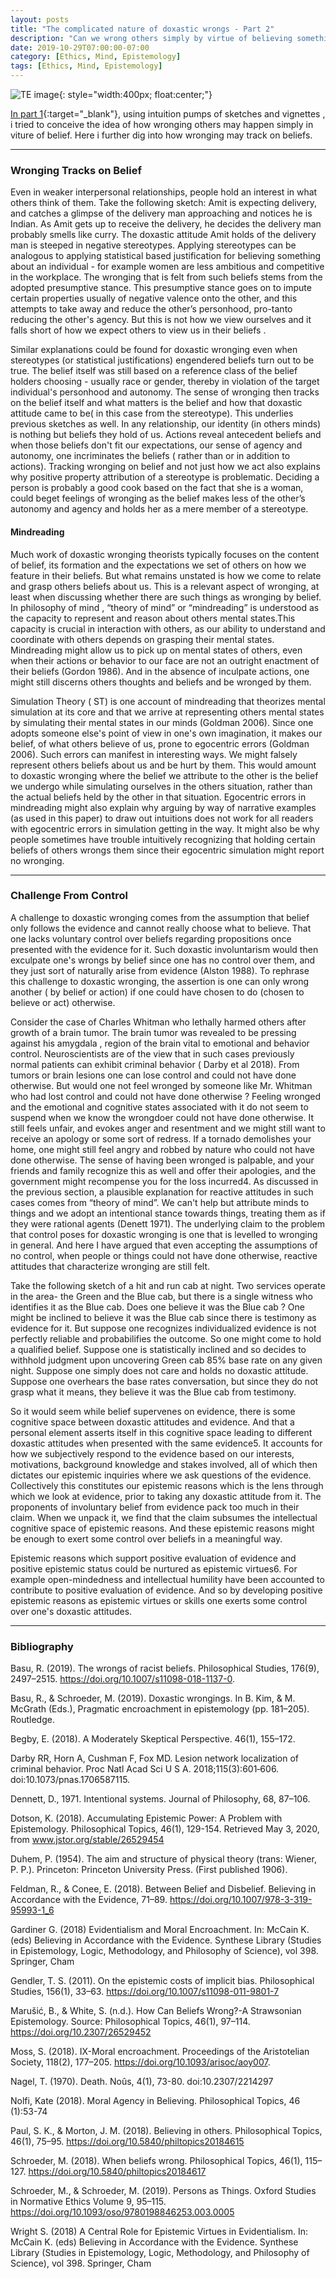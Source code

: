 ```yaml
---
layout: posts
title: "The complicated nature of doxastic wrongs - Part 2"
description: "Can we wrong others simply by virtue of believing something about them?. Here I try to argue that we do."
date: 2019-10-29T07:00:00-07:00
category: [Ethics, Mind, Epistemology]
tags: [Ethics, Mind, Epistemology]
---
```

![TE image](/images/dw.jfif){: style="width:400px; float:center;"}

[In part 1](https://perrin-ay.github.io/ethics/mind/epistemology/2019/10/19/The-complicated-nature-of-doxastic-wrongs.html){:target="_blank"}, using intuition pumps of sketches and vignettes , i tried to conceive the idea of how wronging others may happen simply in viture of belief. Here i further dig into how wronging may track on beliefs.

---

### Wronging Tracks on Belief

Even in weaker interpersonal relationships, people hold an interest in what others think of them. Take the following sketch: Amit is expecting delivery, and catches a glimpse of the delivery man approaching and notices he is Indian. As Amit gets up to receive the delivery, he decides the delivery man probably smells like curry. The doxastic attitude Amit holds of the delivery man is steeped in negative stereotypes. Applying stereotypes can be analogous to applying statistical based justification for believing something about an individual - for example women are less ambitious and competitive in the workplace. The wronging that is felt from such beliefs stems from the adopted presumptive stance. This presumptive stance goes on to impute certain properties usually of negative valence onto the other, and this attempts to take away and reduce the other’s personhood, pro-tanto reducing the other's agency. But this is not how we view ourselves and it falls short of how we expect others to view us in their beliefs . 

Similar explanations could be found for doxastic wronging even when stereotypes (or statistical justifications) engendered beliefs turn out to be true. The belief itself was still based on a reference class of the belief holders choosing - usually race or gender, thereby in violation of the target individual's personhood and autonomy. The sense of wronging then tracks on the belief itself and what matters is the belief and how that doxastic attitude came to be( in this case from the stereotype). This underlies previous sketches as well. In any relationship, our identity (in others minds) is nothing but beliefs they hold of us. Actions reveal antecedent beliefs and when those beliefs don't fit our expectations, our sense of agency and autonomy, one incriminates the beliefs ( rather than or in addition to actions). Tracking wronging on belief and not just how we act also explains why positive property attribution of a stereotype is problematic. Deciding a person is probably a good cook based on the fact that she is a woman, could beget feelings of wronging as the belief makes less of the other’s autonomy and agency and holds her as a mere member of a stereotype.

#### Mindreading

Much work of doxastic wronging theorists typically focuses on the content of belief, its formation and the expectations we set of others on how we feature in their beliefs. But what remains unstated is how we come to relate and grasp others beliefs about us. This is a relevant aspect of wronging, at least when discussing whether there are such things as wronging by belief. In philosophy of mind , “theory of mind” or “mindreading” is understood as the capacity to represent and reason about others mental states.This capacity is crucial in interaction with others, as our ability to understand and coordinate with others depends on grasping their mental states. Mindreading might allow us to pick up on mental states of others, even when their actions or behavior to our face are not an outright enactment of their beliefs (Gordon 1986). And in the absence of inculpate actions, one might still discerns others thoughts and beliefs and be wronged by them. 

Simulation Theory ( ST) is one account of mindreading that theorizes mental simulation at its core and that we arrive at representing others mental states by simulating their mental states in our minds (Goldman 2006). Since one adopts someone else's point of view in one's own imagination, it makes our belief, of what others believe of us, prone to egocentric errors (Goldman 2006). Such errors can manifest in interesting ways. We might falsely represent others beliefs about us and be hurt by them. This would amount to doxastic wronging where the belief we attribute to the other is the belief we undergo while simulating ourselves in the others situation, rather than the actual beliefs held by the other in that situation. Egocentric errors in mindreading might also explain why arguing by way of narrative examples (as used in this paper) to draw out intuitions does not work for all readers with egocentric errors in simulation getting in the way. It might also be why people sometimes have trouble intuitively recognizing that holding certain beliefs of others wrongs them since their egocentric simulation might report no wronging.

---

### Challenge From Control

A challenge to doxastic wronging comes from the assumption that belief only follows the evidence and cannot really choose what to believe. That one lacks voluntary control over beliefs regarding propositions once presented with the evidence for it. Such doxastic involuntarism would then exculpate one's wrongs by belief since one has no control over them, and they just sort of naturally arise from evidence (Alston 1988). To rephrase this challenge to doxastic wronging, the assertion is one can only wrong another ( by belief or action) if one could have chosen to do (chosen to believe or act) otherwise. 

Consider the case of Charles Whitman who lethally harmed others after growth of a brain tumor. The brain tumor was revealed to be pressing against his amygdala , region of the brain vital to emotional and behavior control. Neuroscientists are of the view that in such cases previously normal patients can exhibit criminal behavior ( Darby et al 2018). From tumors or brain lesions one can lose control and could not have done otherwise. But would one not feel wronged by someone like Mr. Whitman who had lost control and could not have done otherwise ? Feeling wronged and the emotional and cognitive states associated with it do not seem to suspend when we know the wrongdoer could not have done otherwise. It still feels unfair, and evokes anger and resentment and we might still want to receive an apology or some sort of redress. If a tornado demolishes your home, one might still feel angry and robbed by nature who could not have done otherwise. The sense of having been wronged is palpable,  and your friends and family recognize this as well and offer their apologies, and the government might recompense you for the loss incurred4. As discussed in the previous section, a plausible explanation for reactive attitudes in such cases comes from “theory of mind”. We can't help but attribute minds to things and we adopt an intentional stance towards things, treating them as if they were rational agents (Denett 1971). The underlying claim to the problem that control poses for doxastic wronging is one that is levelled to wronging in general. And here I have argued that even accepting the assumptions of no control, when people or things could not have done otherwise, reactive attitudes that characterize wronging are still felt. 

Take the following sketch of a hit and run cab at night. Two services operate in the area- the Green and the Blue cab, but there is a single witness who identifies it as the Blue cab. Does one believe it was the Blue cab ? One might be inclined to believe it was the Blue cab since there is testimony as evidence for it. But suppose one recognizes individualized evidence is not perfectly reliable and probabilifies the outcome. So one might come to hold a qualified belief. Suppose one is statistically inclined and so decides to withhold judgment upon uncovering Green cab 85% base rate on any given night. Suppose one simply does not care and holds no doxastic attitude. Suppose one overhears the base rates conversation, but since they do not grasp what it means, they believe it was the Blue cab from testimony. 

So it would seem while belief supervenes on evidence, there is some cognitive space between doxastic attitudes and evidence. And that a personal element asserts itself in this cognitive space leading to different doxastic attitudes when presented with the same evidence5. It accounts for how we subjectively respond to the evidence based on our interests, motivations, background knowledge and stakes involved, all of which then dictates our epistemic inquiries where we ask questions of the evidence. Collectively this constitutes our epistemic reasons which is the lens through which we look at evidence, prior to taking any doxastic attitude from it. The proponents of involuntary belief from evidence pack too much in their claim. When we unpack it, we find that the claim subsumes the intellectual cognitive space of epistemic reasons. And these epistemic reasons might be enough to exert some control over beliefs in a meaningful way.

Epistemic reasons which support positive evaluation of evidence and positive epistemic status could be nurtured as epistemic virtues6. For example open-mindedness and intellectual humility have been accounted to contribute to positive evaluation of evidence. And so by developing positive epistemic reasons as epistemic virtues or skills one exerts some control over one's doxastic attitudes.

---

### Bibliography

Basu, R. (2019). The wrongs of racist beliefs. Philosophical Studies, 176(9), 2497–2515. https://doi.org/10.1007/s11098-018-1137-0. 

Basu, R., & Schroeder, M. (2019). Doxastic wrongings. In B. Kim, & M. McGrath (Eds.), Pragmatic encroachment in epistemology (pp. 181–205). Routledge.

Begby, E. (2018). A Moderately Skeptical Perspective. 46(1), 155–172.

Darby RR, Horn A, Cushman F, Fox MD. Lesion network localization of criminal behavior. Proc Natl Acad Sci U S A. 2018;115(3):601‐606. doi:10.1073/pnas.1706587115.

Dennett, D., 1971. Intentional systems. Journal of Philosophy, 68, 87–106.

Dotson, K. (2018). Accumulating Epistemic Power: A Problem with Epistemology. Philosophical Topics, 46(1), 129-154. Retrieved May 3, 2020, from www.jstor.org/stable/26529454

Duhem, P. (1954). The aim and structure of physical theory (trans: Wiener, P. P.). Princeton: Princeton University Press. (First published 1906).

Feldman, R., & Conee, E. (2018). Between Belief and Disbelief. Believing in Accordance with the Evidence, 71–89. https://doi.org/10.1007/978-3-319-95993-1_6

Gardiner G. (2018) Evidentialism and Moral Encroachment. In: McCain K. (eds) Believing in Accordance with the Evidence. Synthese Library (Studies in Epistemology, Logic, Methodology, and Philosophy of Science), vol 398. Springer, Cham

Gendler, T. S. (2011). On the epistemic costs of implicit bias. Philosophical Studies, 156(1), 33–63. https://doi.org/10.1007/s11098-011-9801-7

Marušić, B., & White, S. (n.d.). How Can Beliefs Wrong?-A Strawsonian Epistemology. Source: Philosophical Topics, 46(1), 97–114. https://doi.org/10.2307/26529452

Moss, S. (2018). IX-Moral encroachment. Proceedings of the Aristotelian Society, 118(2), 177–205. https://doi.org/10.1093/arisoc/aoy007. 

Nagel, T. (1970). Death. Noûs, 4(1), 73-80. doi:10.2307/2214297

Nolfi, Kate (2018). Moral Agency in Believing. Philosophical Topics, 46 (1):53-74

Paul, S. K., & Morton, J. M. (2018). Believing in others. Philosophical Topics, 46(1), 75–95. https://doi.org/10.5840/philtopics20184615

Schroeder, M. (2018). When beliefs wrong. Philosophical Topics, 46(1), 115–127. https://doi.org/10.5840/philtopics20184617

Schroeder, M., & Schroeder, M. (2019). Persons as Things. Oxford Studies in Normative Ethics Volume 9, 95–115. https://doi.org/10.1093/oso/9780198846253.003.0005

Wright S. (2018) A Central Role for Epistemic Virtues in Evidentialism. In: McCain K. (eds) Believing in Accordance with the Evidence. Synthese Library (Studies in Epistemology, Logic, Methodology, and Philosophy of Science), vol 398. Springer, Cham


